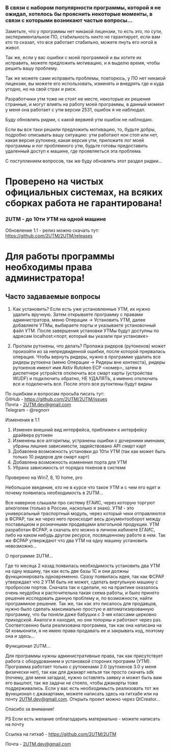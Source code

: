 ### В связи с набором популярности программы, которой я не ожидал, хотелось бы прояснить некоторые моменты, в связи с которыми возникают частые вопросы...
Заметьте, что у программы нет никакой лицензии, то есть это, по сути, экспериментальное ПО, стабильность никто не гарантирует, если вам кто то сказал, что все работает стабильно, можете пнуть его ногой в живот.

Так же, если у вас ошибки с моей программой и вы хотите их исправить, можете предложить мотивацию, и я выделю время, чтобы решить вашу проблему.

Так же можете сами исправить проблемы, повторюсь, у ПО нет никакой лицензии, вы можете его использовать, изменять и внедрять где и куда угодно, но на свой страх и риск.

Разработчики утм тоже не стоят не месте, некоторые их решения странные, и могут влиять на работу моей программы, в данный момент у меня она работает с утм версии 2531, ошибок я не наблюдал.

Буду обновлять ридми, с какой вервией утм ошибок не наблюдаю.

Если вы все таки решили предложить мотивацию, то, будьте добры, подробно описывать вашу ситуацию: утм работают нон стоп или нет, какая версия рутокена, какая версия утм, приложите лог моей программы и лог проблемного утм, будьте готовы предоставить удаленный доступ к машине, где проявляеться эта проблема.

С поступлением вопросов, так же буду обновлять этот раздел ридми...

 
 # Проверено на чистых официальных системах, на всяких сборках работа не гарантирована!

### 2UTM - до 10ти УТМ на одной машине


Обновление 1.1 - релиз можно скачать тут: https://github.com/2UTM/2UTM/releases  
# Для работы программы необходимы права администратора! 


## Часто задаваемые вопросы
1. Как установить?
Если есть уже установленные УТМ, их нужно удалить вручную. Затем открываете программу с правами администратора, меню Операции -> Установить УТМ, далее добавляете УТМы, выбираете порты и указываете установочный файл УТМ. После завершения установки УТМы будут доступны по адресам localhost:<порт, который вы указали при установке>

2. Пропали рутокены, что делать?
Пропажа ридеров (рутокенов) может произойти из за непредвиденной ошибки, после которой прервалась операция.
Чтобы вернуть ридеры, нужно в программе удалить все ридеры рутокена (меню Операции -> Ридеры вне контекста), ридеры рутокенов имеют имя Aktiv Rutoken ECP <номер>, затем в диспетчере устройств отключить все смарт карты (устройства WUDF) и подключить обратно, НЕ УДАЛЯТЬ, а именно отключить все и подключить все. После этого все рутоктены будут видны


По ошибкам и вопросам просьба писать тут:  
GitHub - https://github.com/2UTM/2UTM/issues  
Почта - 2UTM.dev@gmail.com  
Telegram - @regnorr  


Изменения в 1.1  
1. Изменен внешний вид интерфейса, приближен к интерфейсу драйвера рутокен  
2. Изменены все алгоритмы, устранены ошибки с дочерними именами, убраны лишние зависимости, задействовано API смарт карт  
3. Добавлена возможность установки до 10ти УТМ (так как может быть только 10 ридеров для смарт карт)  
4. Добавлена возможность изменения порта для УТМ  
5. Убрана зависимость от порядка токенов в системе  
  
Проверено на Win7, 8, 10 home, pro
  
  
  

Небольшое введение, кто не в курсе что такое УТМ и с чем его едят и почему появилась необходимость в 2UTM...

Все наверное слышали про систему ЕГАИС, через которую торгуют алкоголем (только в России, насколько я знаю). УТМ - это универсальный траспортный модуль, через который чеки отправляются в ФСРАР, так же через него происходит весь документооборот между поставищком и розничными продавцами алкгольной продукции. УТМ разработан ФСРАР, и скачать его можно в личном кабинете ЕГАИС, либо на каком нибудь другом ресурсе, посвященному работе в нем. Так же ФСРАР утверждают что два УТМ на одну машину установить невозможно...



О программе 2UTM...

Где то месяца 2 назад появилась необходимость установить два УТМ на одну машину, так как есть две базы 1С и они должны функционировать одновременно. Сразу появилась идея, так как ФСРАР утверждает что 2 УТМ быть не может, сделать виртульную машину с пробросом портов. Сначала так и сделали, но на практике оказалось очень неудобна и расточительна такая схема работы, и было принято решение исследовать данную проблему и, по возможности, найти программное решение. Так же, так как это писалось для продавцов, нужно было сделать максимально простую и автоматизированную программу, что бы поняли даже бабушки с 3-мя классами церковно приходской. Аналоги я находил, но они топорны и работают через раз.
Соответсвенно была реализована программа, так как она написана на Qt комьюнити, я не имею права продавать ее и закрывать код, поэтому она и здесь... 



Функционал 2UTM...

Для программы нужны административные права, так как присутствует работа с оборудованием и установкой стороних программ (УТМ).
Программа работает только с рутокенами 2.0 (рутокенов 3.0 у меня физически нет), так как для джакарт нельзя так просто скачать sdk (почему, для меня загадка), нужно оставлять заявку и может быть вам его вышлют, так же задачи не стояло, чтобы джакарты тоже поддерживались. Если у вас есть необходимьсть реализовать тот же функционал с джакартами, можете написать здесь на гитхабе или на почту 2UTM.dev@gmail.com. Открыть проект можно через QtCreator...



Спасибо за внимание!

PS
Если есть желание отблагодарить материально - можете написать на почту


Ссылка на гитхаб - https://github.com/2UTM/2UTM

Почта - 2UTM.dev@gmail.com
